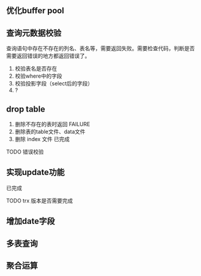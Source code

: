 
## 优化buffer pool


## 查询元数据校验

查询语句中存在不存在的列名、表名等，需要返回失败。需要检查代码，判断是否需要返回错误的地方都返回错误了。

1. 校验表名是否存在
2. 校验where中的字段
3. 校验投影字段（select后的字段）
5. ?

## drop table

1. 删除不存在的表时返回 FAILURE
2. 删除表的table文件、data文件
3. 删除 index 文件
已完成

TODO
错误校验

## 实现update功能

已完成

TODO
trx 版本是否需要完成

## 增加date字段



## 多表查询

## 聚合运算